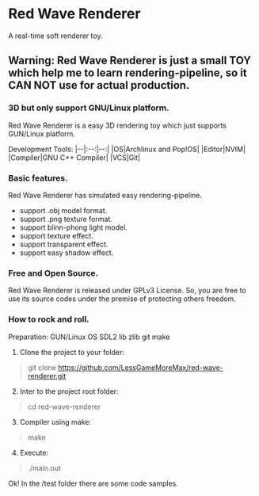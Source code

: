 # **Red Wave Renderer**
A real-time soft renderer toy.
## Warning: Red Wave Renderer is just a small TOY which help me to learn rendering-pipeline, so it CAN NOT use for actual production.
### 3D but only support GNU/Linux platform.
Red Wave Renderer is a easy 3D rendering toy which just supports GUN/Linux platform.

Development Tools:
|--|:--:|--:|
|OS|Archlinux and Pop!OS|
|Editor|NVIM|
|Compiler|GNU C++ Compiler|
|VCS|Git|
### Basic features.
Red Wave Renderer has simulated easy rendering-pipeline.
- support .obj model format. 
- support .png texture format.
- support blinn-phong light model.
- support texture effect.
- support transparent effect.
- support easy shadow effect.
### Free and Open Source.
Red Wave Renderer is released under GPLv3 License. So, you are free to use its source codes under the premise of protecting others freedom.
### How to rock and roll.
Preparation:
    GUN/Linux OS
    SDL2 lib
    zlib
    git
    make
1. Clone the project to your folder:
> git clone https://github.com/LessGameMoreMax/red-wave-renderer.git
2. Inter to the project root folder:
> cd red-wave-renderer
3. Compiler using make:
> make
4. Execute:
> ./main.out

Ok!
In the /test folder there are some code samples.
